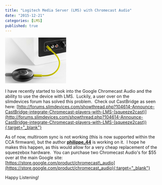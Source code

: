 ```yaml
---
title: "Logitech Media Server (LMS) with Chromecast Audio"
date: "2015-12-21"
categories: [LMS]
published: true
---
```

<img src="../images/CCA-1024x768.jpg" alt="" width="200"/>

I have recently started to look into the Google Chromecast Audio and the ability to use the device with LMS.  Luckily, a user over on the slimdevices forum has solved this problem.  Check out CastBridge as seen here: [http://forums.slimdevices.com/showthread.php?104614-Announce-CastBridge-integrate-Chromecast-players-with-LMS-(squeeze2cast)](http://forums.slimdevices.com/showthread.php?104614-Announce-CastBridge-integrate-Chromecast-players-with-LMS-(squeeze2cast)){:target="_blank"}

As of now, multiroom sync is not working (this is now supported within the CCA firmware), but the author [**philippe\_44**](http://forums.slimdevices.com/member.php?17261-philippe_44) is working on it.  I hope he makes this happen, as this would allow for a very cheap replacement of the squeezebox hardware.  You can purchase two Chromecast Audio's for $55 over at the main Google site: [https://store.google.com/product/chromecast\_audio](https://store.google.com/product/chromecast_audio){:target="_blank"}

Happy Listening!
